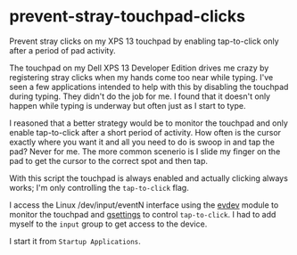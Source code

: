 # prevent-stray-touchpad-clicks

Prevent stray clicks on my XPS 13 touchpad by enabling tap-to-click only after
a period of pad activity.

The touchpad on my Dell XPS 13 Developer Edition drives me crazy by registering
stray clicks when my hands come too near while typing. I've seen a few applications
intended to help with this by disabling the touchpad during typing. They didn't
do the job for me. I found that it doesn't only happen while typing is underway
but often just as I start to type. 

I reasoned that a better strategy would be to monitor the touchpad and only enable
tap-to-click after a short period of activity. How often is the cursor exactly
where you want it and all you need to do is swoop in and tap the pad? Never for me.
The more common scenerio is I slide my finger on the pad to get the cursor to the 
correct spot and then tap. 

With this script the touchpad is always enabled and actually clicking always works;
I'm only controlling the `tap-to-click` flag.

I access the Linux /dev/input/eventN interface using the
[evdev](https://python-evdev.readthedocs.io/en/latest/) module to monitor the
touchpad and
[gsettings](http://manpages.ubuntu.com/manpages/bionic/man1/gsettings.1.html)
to control `tap-to-click`. I had to add myself to the `input` group to get
access to the device.

I start it from `Startup Applications`.
